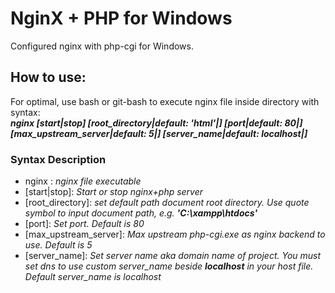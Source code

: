 # NginX + PHP for Windows
Configured nginx with php-cgi for Windows.

## How to use:
For optimal, use bash or git-bash to execute nginx file inside directory with syntax:  
***nginx [start|stop] [root_directory|default: 'html'|<string>] [port|default: 80|<number>] [max_upstream_server|default: 5|<number>] [server_name|default: localhost|<string>]***

### Syntax Description
- nginx : *nginx file executable*
- [start|stop]: *Start or stop nginx+php server*
- [root_directory]: *set default path document root directory. Use quote symbol to input document path, e.g. __'C:\xampp\htdocs'__*
- [port]: *Set port. Default is 80*
- [max_upstream_server]: *Max upstream php-cgi.exe as nginx backend to use. Default is 5*
- [server_name]: *Set server name aka domain name of project. You must set dns to use custom server_name beside __localhost__ in your host file. Default server_name is localhost*